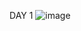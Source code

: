 DAY 1
![image](https://github.com/RAKESH1436/JavaScript_basic/assets/60301255/bdaab550-216a-4cc4-aab8-6846a8737cc0)





